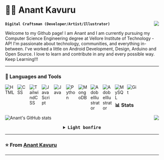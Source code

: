 # 👨‍💻 Anant Kavuru                    
<img align="right" src="https://visitor-badge.laobi.icu/badge?page_id=Condition00.Condition00"/>

**`Digital Craftsman (Developer/Artist/Illustrator)`**


Welcome to my Github page! I am Anant and I am currently pursuing my Computer Science Engineering degree at Vellore Institute of Technology - AP! I'm passionate about technology, communities, and everything in-between. I've worked a little on Android Development, Design, Arduino and Open Source. I love to learn and contribute in any and every possible way. Keep Learning!!!



---
### 🧰 Languages and Tools

<img align="left" alt="HTML" width="30px" style="padding-right:10px;" src="https://cdn.jsdelivr.net/gh/devicons/devicon/icons/html5/html5-plain.svg" />
<img align="left" alt="CSS" width="30px" style="padding-right:10px;" src="https://cdn.jsdelivr.net/gh/devicons/devicon/icons/css3/css3-plain.svg" />
<img align="left" alt="TailwindCSS" width="30px" style="padding-right:10px;" src="https://cdn.jsdelivr.net/gh/devicons/devicon@latest/icons/tailwindcss/tailwindcss-original.svg"/>
<img align="left" alt="JavaScript" width="30px" style="padding-right:10px;" src="https://cdn.jsdelivr.net/gh/devicons/devicon/icons/javascript/javascript-plain.svg" />
<img align="left" alt="Java" width="30px" style="padding-right:10px;" src="https://cdn.jsdelivr.net/gh/devicons/devicon/icons/java/java-original.svg"/>
<img align="left" alt="Python" width="30px" style="padding-right:10px;" src="https://cdn.jsdelivr.net/gh/devicons/devicon@latest/icons/python/python-original.svg" />
<img align="left" alt="MongoDB" width="30px" style="padding-right:10px;" src="https://cdn.jsdelivr.net/gh/devicons/devicon@latest/icons/mongodb/mongodb-original-wordmark.svg" />
<img align="left" alt="AdobeIllustrator" width="30px" style="padding-right:10px;" src="https://cdn.jsdelivr.net/gh/devicons/devicon@latest/icons/illustrator/illustrator-line.svg" />
<img align="left" alt="AdobeIllustrator" width="30px" style="padding-right:10px;" src="https://cdn.jsdelivr.net/gh/devicons/devicon@latest/icons/photoshop/photoshop-original.svg" />
<img align="left" alt="MySQL" width="30px" style="padding-right:10px;" src="https://cdn.jsdelivr.net/gh/devicons/devicon@latest/icons/mysql/mysql-original.svg" />     
<img align="left" alt="Git" width="30px" style="padding-right:10px;" src="https://cdn.jsdelivr.net/gh/devicons/devicon@latest/icons/git/git-original.svg"/>           
<br>

#
### 📊 Stats

![Anant's GitHub stats](https://github-readme-stats.vercel.app/api?username=Condition00&show_icons=true&theme=nightowl)
<img align="right" src="https://github-readme-stats.vercel.app/api/top-langs/?username=Condition00&theme=nightowl&line_height=40&hide=css"/>
<!--<img align="right" top = 0 src="https://streak-stats.demolab.com?user=Condition00&theme=nightowl&border_radius=3.5"/>-->

<!--![GitHub Streak](https://streak-stats.demolab.com?user=Condition00&theme=nightowl&border_radius=4.5)-->


<details align="center">

<summary> <b> <samp> Light bonfire </samp></b></summary>
<samp>
 <b><h2 style="color: #fc6203">B O N F I R E &nbsp; L I T !</h2> </b>

<img src="https://raw.githubusercontent.com/TanZng/TanZng/master/assets/bonefire.gif" width="200"/>

Current Project: <a href="https://github.com/Condition00/Lexicon">Portfolio Site</a>

<p align="center">
  <a rel="nofollow noopener noreferrer" target="_blank" href="https://www.linkedin.com/in/anant-kavuru-6848a2272/">
  <img  alt="Java" width="30px" style="padding-right:10px" src="https://cdn.jsdelivr.net/gh/devicons/devicon@latest/icons/linkedin/linkedin-original.svg" width="30px" alt="LinkedIn"></a>
  &nbsp; &nbsp;
  <a rel="nofollow noopener noreferrer" target="_blank" href="https://www.hackerrank.com/profile/anant_kavuru">
  <img  alt="Java" width="30px" style="padding-right:10px"  src="https://cdn.jsdelivr.net/gh/devicons/devicon@latest/icons/chrome/chrome-original.svg" /></a>
  &nbsp; &nbsp;
  <a href="mailto:anant.kavuru@gmail.com">
    <img  alt="Java" width="30px" style="padding-right:10px"  src="https://cdn.jsdelivr.net/gh/devicons/devicon@latest/icons/google/google-original.svg" /></a>
  &nbsp; &nbsp;
  <a rel="nofollow noopener noreferrer" target="_blank" href="https://www.hackerrank.com/profile/anant_kavuru">
  <img  alt="Java" width="30px" style="padding-right:10px"  src="https://cdn.jsdelivr.net/gh/devicons/devicon@latest/icons/githubcodespaces/githubcodespaces-original.svg" /></a>       
</p>                     
</samp>
</details>

 <hr/>

 ### ⭐️ From [Anant Kavuru](https://github.com/Condition00) ### 
 
---
